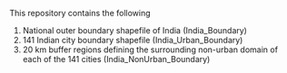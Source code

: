 This repository contains the following

  1. National outer boundary shapefile of India (India_Boundary)
  2. 141 Indian city boundary shapefile (India_Urban_Boundary)
  3. 20 km buffer regions defining the surrounding non-urban domain of each of the 141 cities (India_NonUrban_Boundary)
